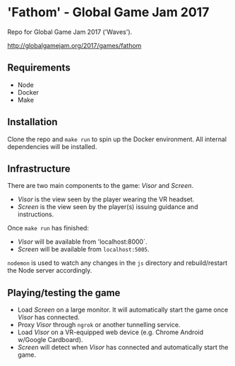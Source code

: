 # 'Fathom' - Global Game Jam 2017

Repo for Global Game Jam 2017 ('Waves').

http://globalgamejam.org/2017/games/fathom

## Requirements

 * Node
 * Docker
 * Make

## Installation

Clone the repo and `make run` to spin up the Docker environment.
All internal dependencies will be installed.

## Infrastructure

There are two main components to the game: *Visor* and *Screen*.

 * *Visor* is the view seen by the player wearing the VR headset.
 * *Screen* is the view seen by the player(s) issuing guidance and instructions.

Once `make run` has finished:

 * *Visor* will be available from 'localhost:8000`.
 * *Screen* will be available from `localhost:5005`.

`nodemon` is used to watch any changes in the `js` directory and rebuild/restart
the Node server accordingly.

## Playing/testing the game

 * Load *Screen* on a large monitor. It will automatically start the game once
   *Visor* has connected.
 * Proxy *Visor* through `ngrok` or another tunnelling service.
 * Load *Visor* on a VR-equipped web device (e.g. Chrome Android w/Google Cardboard).
 * *Screen* will detect when *Visor* has connected and automatically start the game.



